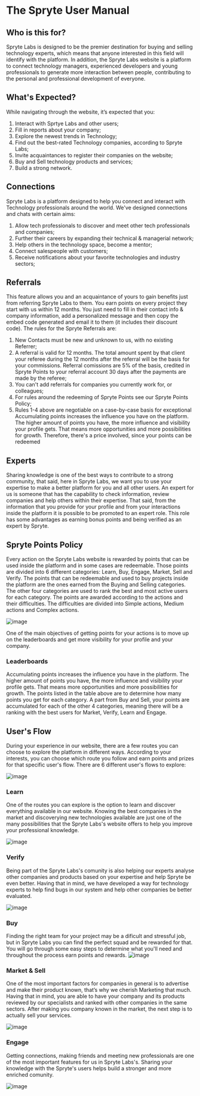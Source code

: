 # The Spryte User Manual

## Who is this for?
Spryte Labs is designed to be the premier destination for buying and selling technology experts, which means that anyone interested in this field will identify with the platform. In addition, the Spryte Labs website is a platform to connect technology managers, experienced developers and young professionals to generate more interaction between people, contributing to the personal and professional development of everyone.

## What's Expected?
While navigating through the website, it’s expected that you:

1. Interact with Sprtye Labs and other users;
2. Fill in reports about your company;
3. Explore the newest trends in Technology;
4. Find out the best-rated Technology companies, according to Spryte Labs;
5. Invite acquaintances to register their companies on the website;
6. Buy and Sell technology products and services;
7. Build a strong network.
  
## Connections

Spryte Labs is a platform designed to help you connect and interact with Technology professionals around the world. We've designed connections and chats with certain aims:

1. Allow tech professionals to discover and meet other tech professionals and companies;
2. Further their careers by expanding their technical & managerial network;
3. Help others in the technology space, become a mentor;
4. Connect salespeople with customers;
5. Receive notifications about your favorite technologies and industry sectors;

## Referrals

  This feature allows you and an acquaintance of yours to gain benefits just from referring  Spryte Labs to them. You earn points on every project they start with us within 12 months. You just need to fill in their contact info & company information, add a personalized message and then copy the embed code generated and email it to them (it includes their discount code). 
  The rules for the Spryte Referrals are:

 1. New Contacts must be new and unknown to us, with no existing Referrer;
 2. A referral is valid for 12 months. The total amount spent by that client your referee during the 12 months after the referral will be the basis for your commissions. Referral comissions are 5% of the basis, credited in Spryte Points to your referral account 30 days after the payments are made by the referee; 
 3. You can't add referrals for companies you currently work for, or colleagues;
 4. For rules around the redeeming of Spryte Points see our Spryte Points Policy;
 5. Rules 1-4 above are negotiable on a case-by-case basis for exceptional Accumulating points increases the influence you have on the platform. The higher amount of points you have, the more influence and visibility your profile gets. That means more opportunities and more possibilities for growth. Therefore, there's a price involved, since your points can be redeemed

## Experts
 
Sharing knowledge is one of the best ways to contribute to a strong community, that said, here in Spryte Labs, we want you to use your expertise to make a better platform for you and all other users. 
An expert for us is someone that has the capability to check information, review companies and help others within their expertise. That said, from the information that you provide for your profile and from your interactions inside the platform it is possible to be promoted to an expert role. This role has some advantages as earning bonus points and being verified as an expert by Spryte.

## Spryte Points Policy
  
Every action on the Spryte Labs website is rewarded by points that can be used inside the platform and in some cases are redeemable. Those points are divided into 6 different categories: Learn, Buy, Engage, Market, Sell and Verify. The points that can be redeemable and used to buy projects inside the platform are the ones earned from the Buying and Selling categories. The other four categories are used to rank the best and most active users for each category. The points are awarded according to the actions and their difficulties. The difficulties are divided into Simple actions, Medium actions and Complex actions.
 
![image](https://user-images.githubusercontent.com/92649029/180804497-7defb3dd-0f62-4f8a-b409-30c7bbf0d629.png)

  One of the main objectives of getting points for your actions is to move up on the leaderboards and get more visibility for your profile and your company.
  
### Leaderboards
  
  Accumulating points increases the influence you have in the platform. The higher amount of points you have, the more influence and visibility your profile gets. That means more opportunities and more possibilities for growth. The points listed in the table above are to determine how many points you get for each category. A part from Buy and Sell, your points are accumulated for each of the other 4 categories, meaning there will be a ranking with the best users for Market, Verify, Learn and Engage. 
  
## User's Flow

  During your experience in our website, there are a few routes you can choose to explore the platform in different ways. According to your interests, you can choose which route you follow and earn points and prizes for that specific user's flow. 
  There are 6 different user's flows to explore: 
  
 ![image](https://user-images.githubusercontent.com/92649029/180339374-a34466fe-7daa-4e9a-8cc7-eb00f026b025.png)
 
 ### Learn 
 
   One of the routes you can explore is the option to learn and discover everything available in our website. Knowing the best companies in the market and discoverying new technologies available are just one of the many possibilities that the Spryte Labs's website offers to help you improve your professional knowledge.   
  
![image](https://user-images.githubusercontent.com/92649029/180343150-d44216f9-4204-4b31-aa09-ef5d8374281b.png)

  
  ### Verify
  
   Being part of the Spryte Labs's comunity is also helping our experts analyse other companies and products based on your expertise and help Spryte be even better. Having that in mind, we have developed a way for technology experts to help find bugs in our system and help other companies be better evaluated. 
  
  ![image](https://user-images.githubusercontent.com/92649029/180340088-a4fd366c-b55f-430a-b536-e0a7f1165601.png)
  
   ### Buy
   
   Finding the right team for your project may be a dificult and stressful job, but in Spryte Labs you can find the perfect squad and be rewarded for that. You will go through some easy steps to determine what you'll need and throughout the process earn points and rewards.
   ![image](https://user-images.githubusercontent.com/92649029/180357949-0ec4bae3-bd1d-4802-a296-7b04355fc04a.png)
   
   ### Market & Sell
   One of the most important factors for companies in general is to advertise and make their product known, that’s why we cherish Marketing that much. Having that in mind, you are able to have your company and its products reviewed by our specialists and ranked with other companies in the same sectors. 
   After making you company known in the market, the next step is to actually sell your services.
   
   ![image](https://user-images.githubusercontent.com/92649029/180441402-28924a91-cae5-4bf1-978c-0bebbcda7327.png)

   

   ### Engage
   
   Getting connections, making friends and meeting new professionals are one of the most important features for us in Spryte Labs's. Sharing your knowledge with the Spryte's users helps build a stronger and more enriched comunity. 

![image](https://user-images.githubusercontent.com/92649029/180440455-edb72caf-361b-4ada-b6d1-6ce9ea67dced.png)


   
